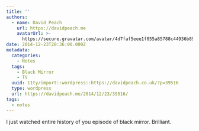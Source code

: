 ```yaml
---
title: ''
authors:
  - name: David Peach
    url: https://davidpeach.me
    avatarUrl: >-
      https://secure.gravatar.com/avatar/4d7faf5eee1f055a85788c44936b8995eaab6dfb004e7854ec747ccb272e91ee?s=96&d=mm&r=g
date: 2014-12-23T20:36:00.000Z
metadata:
  categories:
    - Notes
  tags:
    - Black Mirror
    - TV
  uuid: 11ty/import::wordpress::https://davidpeach.co.uk/?p=39516
  type: wordpress
  url: https://davidpeach.me/2014/12/23/39516/
tags:
  - notes
---
```

I just watched entire history of you episode of black mirror. Brilliant.